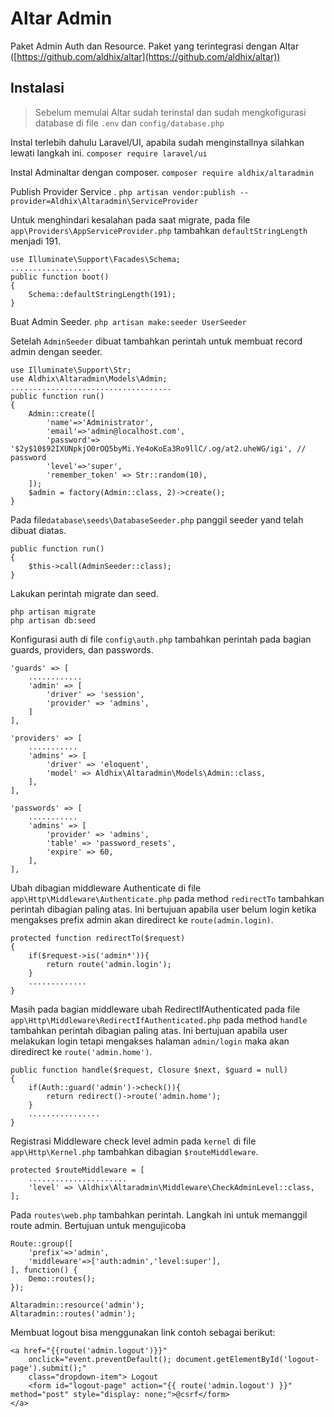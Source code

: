 # Altar Admin
Paket Admin Auth dan Resource. Paket yang terintegrasi dengan Altar ([https://github.com/aldhix/altar](https://github.com/aldhix/altar))

## Instalasi
>Sebelum memulai Altar sudah terinstal dan sudah mengkofigurasi database di file `.env` dan `config/database.php` 

Instal terlebih dahulu Laravel/UI, apabila sudah menginstallnya silahkan lewati langkah ini. 
`composer require laravel/ui`

Instal Adminaltar dengan composer.
`composer require aldhix/altaradmin`

Publish Provider Service .
`php artisan vendor:publish --provider=Aldhix\Altaradmin\ServiceProvider`

Untuk menghindari kesalahan pada saat migrate, pada file `app\Providers\AppServiceProvider.php` tambahkan `defaultStringLength` menjadi 191.

    use Illuminate\Support\Facades\Schema;
    ..................
    public function boot()
    {
    	Schema::defaultStringLength(191);
    }

Buat Admin Seeder.
`php artisan make:seeder UserSeeder`

Setelah `AdminSeeder` dibuat tambahkan perintah untuk membuat record admin dengan seeder.

    use Illuminate\Support\Str;
    use Aldhix\Altaradmin\Models\Admin;
    ....................................
    public function run()
    {
	    Admin::create([
		    'name'=>'Administrator',
		    'email'=>'admin@localhost.com',
		    'password'=> '$2y$10$92IXUNpkjO0rOQ5byMi.Ye4oKoEa3Ro9llC/.og/at2.uheWG/igi', // password
		    'level'=>'super',
		    'remember_token' => Str::random(10),
	    ]);
	    $admin = factory(Admin::class, 2)->create();
    }


Pada file`database\seeds\DatabaseSeeder.php` panggil seeder yand telah dibuat diatas.

    public function run()
    {
	    $this->call(AdminSeeder::class);
    }

Lakukan perintah migrate dan seed.

    php artisan migrate
    php artisan db:seed

Konfigurasi auth di file `config\auth.php` tambahkan perintah pada bagian guards, providers, dan passwords.

    'guards' => [
	    ............
	    'admin' => [
		    'driver' => 'session',
		    'provider' => 'admins',
	    ]
    ],
    
    'providers' => [
	    ...........
	    'admins' => [
		    'driver' => 'eloquent',
		    'model' => Aldhix\Altaradmin\Models\Admin::class,
	    ],
    ],
    
    'passwords' => [
	    ...........
	    'admins' => [
		    'provider' => 'admins',
		    'table' => 'password_resets',
		    'expire' => 60,
	    ],
    ],


Ubah dibagian middleware Authenticate di file `app\Http\Middleware\Authenticate.php` pada method `redirectTo` tambahkan perintah dibagian paling atas. Ini bertujuan apabila user belum login ketika mengakses prefix admin akan diredirect ke `route(admin.login)`.

    protected function redirectTo($request)
    {
	    if($request->is('admin*')){
		    return route('admin.login');
	    }
	    .............
    }



Masih pada bagian middleware ubah RedirectIfAuthenticated pada file `app\Http\Middleware\RedirectIfAuthenticated.php` pada method `handle` tambahkan perintah  dibagian paling atas. Ini bertujuan apabila user melakukan login tetapi mengakses halaman `admin/login` maka akan diredirect ke `route('admin.home')`.

    public function handle($request, Closure $next, $guard = null)
    {
	    if(Auth::guard('admin')->check()){
		    return redirect()->route('admin.home');
	    }
	    ................
    }

Registrasi Middleware check level admin pada `kernel` di file `app\Http\Kernel.php` tambahkan dibagian `$routeMiddleware`.

    protected $routeMiddleware = [
	    ......................
	    'level' => \Aldhix\Altaradmin\Middleware\CheckAdminLevel::class,
    ];


Pada `routes\web.php` tambahkan perintah. Langkah ini untuk memanggil route admin. Bertujuan untuk mengujicoba

    Route::group([
		'prefix'=>'admin',
		'middleware'=>['auth:admin','level:super'],
	], function() {
	    Demo::routes();
    });
    
    Altaradmin::resource('admin');
    Altaradmin::routes('admin');


Membuat logout bisa menggunakan link contoh sebagai berikut:

    <a href="{{route('admin.logout')}}" 
	    onclick="event.preventDefault(); document.getElementById('logout-page').submit();" 
	    class="dropdown-item"> Logout
	    <form id="logout-page" action="{{ route('admin.logout') }}" method="post" style="display: none;">@csrf</form>
    </a>
